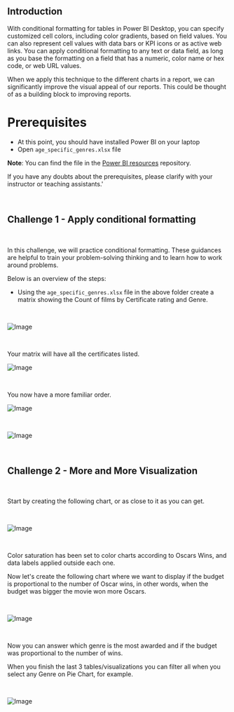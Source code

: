 <!-- # Lab | Conditional Formatting -->

## Introduction

With conditional formatting for tables in Power BI Desktop, you can specify customized cell colors, including color gradients, based on field values. You can also represent cell values with data bars or KPI icons or as active web links. You can apply conditional formatting to any text or data field, as long as you base the formatting on a field that has a numeric, color name or hex code, or web URL values.

When we apply this technique to the different charts in a report, we can significantly improve the visual appeal of our reports. This could be thought of as a building block to improving reports.

# Prerequisites

- At this point, you should have installed Power BI on your laptop
- Open `age_specific_genres.xlsx` file

**Note**: You can find the file in the [Power BI resources](https://github.com/ironhack-edu/power-bi-resources/tree/master/tallest_buildings_all_resources) repository.

If you have any doubts about the prerequisites, please clarify with your instructor or teaching assistants.'

<br>

## Challenge 1 - Apply conditional formatting

<br>

In this challenge, we will practice conditional formatting.
These guidances are helpful to train your problem-solving thinking and to learn how to work around problems.

Below is an overview of the steps:

- Using the `age_specific_genres.xlsx` file in the above folder create a matrix showing the Count of films by Certificate rating and Genre.

<br>

![Image](https://education-team-2020.s3.eu-west-1.amazonaws.com/power-bi/week-2/8.06-lab1.jpg)

<br>

Your matrix will have all the certificates listed.

![Image](https://education-team-2020.s3.eu-west-1.amazonaws.com/power-bi/week-2/8.06-lab2.jpg)

<br>

You now have a more familiar order.

![Image](https://education-team-2020.s3.eu-west-1.amazonaws.com/power-bi/week-2/8.06-lab3.gif)

<br>

![Image](https://education-team-2020.s3.eu-west-1.amazonaws.com/power-bi/week-2/8.06-lab6.jpg)

<br>

## Challenge 2 - More and More Visualization

<br>

Start by creating the following chart, or as close to it as you can get.

<br>

![Image](https://education-team-2020.s3.eu-west-1.amazonaws.com/power-bi/week-2/8.06-lab7.jpg)

<br>

Color saturation has been set to color charts according to Oscars Wins, and data labels applied outside each one.

Now let's create the following chart where we want to display if the budget is proportional to the number of Oscar wins, in other words, when the budget was bigger the movie won more Oscars.

<br>

![Image](https://education-team-2020.s3.eu-west-1.amazonaws.com/power-bi/week-2/8.06-lab8.jpg)

<br>

Now you can answer which genre is the most awarded and if the budget was proportional to the number of wins.

When you finish the last 3 tables/visualizations you can filter all when you select any Genre on Pie Chart, for example.

<br>

![Image](https://education-team-2020.s3.eu-west-1.amazonaws.com/power-bi/week-2/8.06-lab9.jpg)
